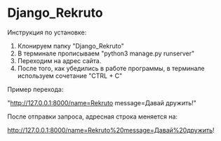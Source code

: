 # Django_Rekruto

Инструкция по установке:

1. Клонируем папку "Django_Rekruto"
2. В терминале прописываем "python3 manage.py runserver"
3. Переходим на адрес сайта.
4. После того, как убедились в работе программы, в терминале используем сочетание "CTRL + C" 



Пример перехода:

"http://127.0.0.1:8000/name=Rekruto message=Давай дружить!"

После отправки запроса, адресная строка меняется на:

http://127.0.0.1:8000/name=Rekruto%20message=Давай%20дружить!
